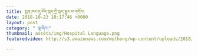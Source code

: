 ```yaml
---
title: སྨན་ཁང་དུ་བོད་སྐད་ཀྱི་སྐད་སྒྱུར་བ་དགོས།
date: 2018-10-23 10:17:46 +0000
layout: post
category: " ལྟ་ཞིབ།"
thumbnail: assets/img/Hospital Language.png
featuredvideo: http://s3.amazonaws.com/melhong/wp-content/uploads/2018/10/21063142/Hospital-language-rights-Final.mp4

---
```

